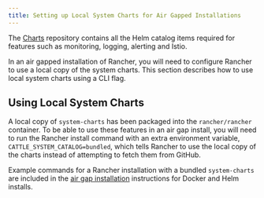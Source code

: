 ```yaml
---
title: Setting up Local System Charts for Air Gapped Installations
---
```


<head>
  <link rel="canonical" href="https://ranchermanager.docs.rancher.com/getting-started/installation-and-upgrade/resources/local-system-charts"/>
</head>

The [Charts](https://github.com/rancher/charts) repository contains all the Helm catalog items required for features such as monitoring, logging, alerting and Istio.

In an air gapped installation of Rancher, you will need to configure Rancher to use a local copy of the system charts. This section describes how to use local system charts using a CLI flag.

## Using Local System Charts

A local copy of `system-charts` has been packaged into the `rancher/rancher` container. To be able to use these features in an air gap install, you will need to run the Rancher install command with an extra environment variable, `CATTLE_SYSTEM_CATALOG=bundled`, which tells Rancher to use the local copy of the charts instead of attempting to fetch them from GitHub.

Example commands for a Rancher installation with a bundled `system-charts` are included in the [air gap installation](../../../pages-for-subheaders/air-gapped-helm-cli-install.md) instructions for Docker and Helm installs.
